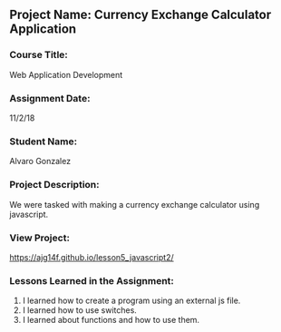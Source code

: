 ## Project Name:  Currency Exchange Calculator Application

### Course Title:
Web Application Development

### Assignment Date:  
11/2/18

### Student Name:  
Alvaro Gonzalez

### Project Description:
We were tasked with making a currency exchange calculator using javascript.

### View Project:
https://ajg14f.github.io/lesson5_javascript2/

### Lessons Learned in the Assignment:
1. I learned how to create a program using an external js file.
2. I learned how to use switches.
3. I learned about functions and how to use them.

